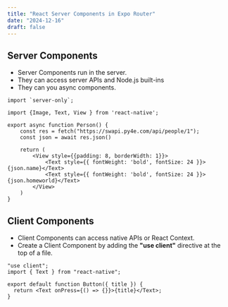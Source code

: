 ```yaml
---
title: "React Server Components in Expo Router"
date: "2024-12-16"
draft: false
---
```


## Server Components

- Server Components run in the server.
- They can access server APIs and Node.js built-ins
- They can you async components.

```tsx
import `server-only`;

import {Image, Text, View } from 'react-native';

export async function Person() {
    const res = fetch("https://swapi.py4e.com/api/people/1");
    const json = await res.json()

    return (
        <View style={{padding: 8, borderWidth: 1}}>
            <Text style={{ fontWeight: 'bold', fontSize: 24 }}>{json.name}</Text>
            <Text style={{ fontWeight: 'bold', fontSize: 24 }}>{json.homeworld}</Text>
        </View>
    )
}
```

## Client Components

- Client Components can access native APIs or React Context.
- Create a Client Component by adding the **"use client"** directive at the top of a file.

```tsx
"use client";
import { Text } from "react-native";

export default function Button({ title }) {
  return <Text onPress={() => {}}>{title}</Text>;
}
```

